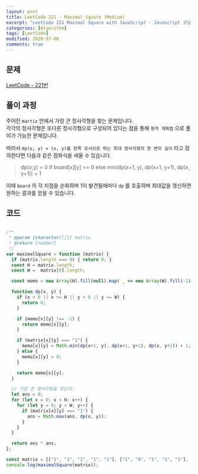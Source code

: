 ```yaml
---
layout: post
title: LeetCode 221 - Maximal Square (Medium)
excerpt: "LeetCode 221 Maximal Square with JavaScript - Javascript 코딩 테스트 대비"
categories: [Algorithm]
tags: [LeetCode]
modified: 2020-07-08
comments: true
---
```


## 문제
[LeetCode - 221번](https://leetcode.com/problems/maximal-square/)

## 풀이 과정
주어진 `martix` 안에서 가장 큰 정사각형을 찾는 문제입니다. <br>
각각의 정사각형은 또다른 정사각형으로 구성되어 있다는 점을 통해 `동적 계획법` 으로 풀이가 가능한 문제입니다. <br>

따라서 `dp(x, y) = (x, y)를 왼쪽 모서리로 하는 최대 정사각형의 한 변의 길이` 라고 정의한다면 다음과 같은 점화식을 세울 수 있습니다. <br>

> dp(x,y) = 0 if board[x][y] == 0 else min(dp(x+1, y), dp(x+1, y+1), dp(x, y+1)) + 1

이때 `board` 의 각 지점을 순회하며 1이 발견될때마다 `dp` 를 호출하며 최대값을 갱신하면 원하는 결과를 얻을 수 있습니다. <br>

## 코드

~~~ javascript

/**
 * @param {character[][]} matrix
 * @return {number}
 */
var maximalSquare = function (matrix) {
  if (matrix.length === 0) { return 0; }
  const H = matrix.length;
  const W =  matrix[0].length;

  const memo = new Array(H).fill(null).map( _ => new Array(W).fill(-1));

  function dp(x, y) {
    if (x < 0 || x >= H || y < 0 || y >= W) {
      return 0;
    }

    if (memo[x][y] !== -1) {
      return memo[x][y];
    }

    if (matrix[x][y] === "1") {
      memo[x][y] = Math.min(dp(x+1, y), dp(x+1, y+1), dp(x, y+1)) + 1;
    } else {
      memo[x][y] = 0;
    }

    return memo[x][y];
  }

  // 가장 큰 정사각형을 찾는다.
  let ans = 0;
  for (let x = 0; x < H; x++) {
    for (let y = 0; y < W; y++) {
      if (matrix[x][y] === "1") {
        ans = Math.max(ans, dp(x, y));
      }
    }
  }

  return ans * ans;
};

const matrix = [["1", "1", "1", "1", "1"], ["1", "0", "1", "1", "1"], ["1", "1", "1", "1", "1"], ["1", "0", "0", "1", "0"]];
console.log(maximalSquare(matrix));

~~~
